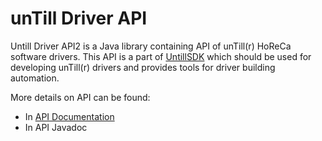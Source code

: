 # unTill Driver API
Untill Driver API2 is a Java library containing API of unTill(r) HoReCa software drivers. This API is a part of [UntillSDK](/untill_sdk) which should be used for developing unTill(r) drivers and provides tools for driver building automation. 

More details on API can be found:
- In [API Documentation](http://www.dev.untill.com/untill-driver-api2/)
- In API Javadoc

